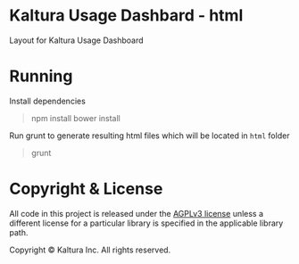 # Kaltura Usage Dashbard - html

Layout for Kaltura Usage Dashboard

# Running

Install dependencies

> npm install
> bower install

Run grunt to generate resulting html files which will be located in `html` folder

> grunt

# Copyright & License

All code in this project is released under the [AGPLv3 license](http://www.gnu.org/licenses/agpl-3.0.html) unless a different license for a particular library is specified in the applicable library path.

Copyright © Kaltura Inc. All rights reserved.